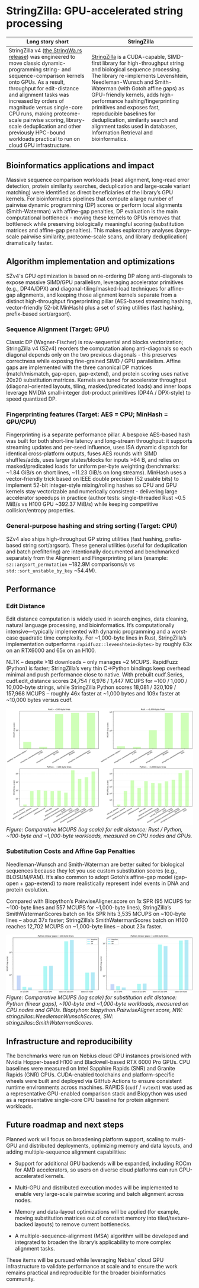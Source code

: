 # StringZilla: GPU-accelerated string processing

| **Long story short** | **StringZilla** |
|---|---|
| StringZilla v4 ([the StringWa.rs release](https://ashvardanian.com/posts/stringwars-on-gpus/#traditional-string-similarity-measures)) was engineered to move classic dynamic-programming string- and sequence-comparison kernels onto GPUs. As a result, throughput for edit-distance and alignment tasks was increased by orders of magnitude versus single-core CPU runs, making proteome-scale pairwise scoring, library-scale deduplication and other previously HPC-bound workloads practical to run on cloud GPU infrastructure. | [StringZilla](https://github.com/ashvardanian/StringZilla) is a CUDA-capable, SIMD-first library for high-throughput string and biological sequence processing. The library re-implements Levenshtein, Needleman-Wunsch and Smith-Waterman (with Gotoh affine gaps) as GPU-friendly kernels, adds high-performance hashing/fingerprinting primitives and exposes fast, reproducible baselines for deduplication, similarity search and alignment tasks used in databases, Information Retrieval and bioinformatics. |

## Bioinformatics applications and impact

Massive sequence comparison workloads (read alignment, long-read error detection, protein similarity searches, deduplication and large-scale variant matching) were identified as direct beneficiaries of the library’s GPU kernels. For bioinformatics pipelines that compute a large number of pairwise dynamic programming (DP) scores or perform local alignments (Smith-Waterman) with affine-gap penalties, DP evaluation is the main computational bottleneck - moving these kernels to GPUs removes that bottleneck while preserving biologically meaningful scoring (substitution matrices and affine-gap penalties). This makes exploratory analyses (large-scale pairwise similarity, proteome-scale scans, and library deduplication) dramatically faster.

## Algorithm implementation and optimizations

SZv4's GPU optimization is based on re-ordering DP along anti-diagonals to expose massive SIMD/GPU parallelism, leveraging accelerator primitives (e.g., DP4A/DPX) and diagonal-tiling/masked-load techniques for affine-gap alignments, and keeping those alignment kernels separate from a distinct high-throughput fingerprinting pillar (AES-based streaming hashing, vector-friendly 52-bit MinHash) plus a set of string utilities (fast hashing, prefix-based sort/argsort).

### Sequence Alignment (Target: GPU)

Classic DP (Wagner-Fischer) is row-sequential and blocks vectorization; StringZilla v4 (SZv4) reorders the computation along anti-diagonals so each diagonal depends only on the two previous diagonals - this preserves correctness while exposing fine-grained SIMD / GPU parallelism. Affine gaps are implemented with the three canonical DP matrices (match/mismatch, gap-open, gap-extend), and protein scoring uses native 20x20 substitution matrices. Kernels are tuned for accelerator throughput (diagonal-oriented layouts, tiling, masked/predicated loads) and inner loops leverage NVIDIA small-integer dot-product primitives (DP4A / DPX-style) to speed quantized DP.

### Fingerprinting features (Target: AES = CPU; MinHash = GPU/CPU)

Fingerprinting is a separate performance pillar. A bespoke AES-based hash was built for both short-line latency and long-stream throughput: it supports streaming updates and per-seed influence, uses ISA dynamic dispatch for identical cross-platform outputs, fuses AES rounds with SIMD shuffles/adds, uses larger states/blocks for inputs >64 B, and relies on masked/predicated loads for uniform per-byte weighting (benchmarks: \~1.84 GiB/s on short lines, \~11.23 GiB/s on long streams). MinHash uses a vector-friendly trick based on IEEE double precision (52 usable bits) to implement 52-bit integer-style mixing/rolling hashes so CPU and GPU kernels stay vectorizable and numerically consistent - delivering large accelerator speedups in practice (author tests: single-threaded Rust \~0.5 MiB/s vs H100 GPU \~392.37 MiB/s) while keeping competitive collision/entropy properties.

### General-purpose hashing and string sorting (Target: CPU)

SZv4 also ships high-throughput GP string utilities (fast hashing, prefix-based string sort/argsort). These general utilities (useful for deduplication and batch prefiltering) are intentionally documented and benchmarked separately from the Alignment and Fingerprinting pillars (example: `sz::argsort_permutation` \~182.9M comparisons/s vs `std::sort_unstable_by_key` \~54.4M).

## Performance

### Edit Distance

Edit distance computation is widely used in search engines, data cleaning, natural language processing, and bioinformatics. It’s computationally intensive—typically implemented with dynamic programming and a worst-case quadratic time complexity. For \~1,000-byte lines in Rust, StringZilla’s implementation outperforms `rapidfuzz::levenshtein<Bytes>` by roughly 63x on an RTX6000 and 65x on an H100.

NLTK – despite >1B downloads – only manages \~2 MCUPS. RapidFuzz (Python) is faster; StringZilla’s very thin C->Python bindings keep overhead minimal and push performance close to native. With prebuilt cudf.Series, cudf.edit_distance scores 24,754 / 6,976 / 1,447 MCUPS for \~100 / 1,000 / 10,000-byte strings, while StringZilla Python scores 18,081 / 320,109 / 157,968 MCUPS – roughly 46x faster at \~1,000 bytes and 109x faster at \~10,000 bytes versus cudf.

![Combined MCUPS 2x2 overview – Rust/Python x \~100B/\~1kB](graphs/graph1_v3.png)
*Figure: Comparative MCUPS (log scale) for edit distance: Rust / Python, \~100-byte and \~1,000-byte workloads, measured on CPU nodes and GPUs.*

### Substitution Costs and Affine Gap Penalties

Needleman-Wunsch and Smith-Waterman are better suited for biological sequences because they let you use custom substitution scores (e.g., BLOSUM/PAM). It’s also common to adopt Gotoh’s affine-gap model (gap-open + gap-extend) to more realistically represent indel events in DNA and protein evolution.

Compared with Biopython’s PairwiseAligner.score on 1x SPR (95 MCUPS for \~100-byte lines and 557 MCUPS for \~1,000-byte lines), StringZilla’s SmithWatermanScores batch on 16x SPR hits 3,535 MCUPS on \~100-byte lines – about 37x faster; StringZilla’s SmithWatermanScores batch on H100 reaches 12,702 MCUPS on \~1,000-byte lines – about 23x faster.

![Combined MCUPS 2x2 overview – Rust/Python x \~100B/\~1kB](graphs/graph2_v3.1.png)
*Figure: Comparative MCUPS (log scale) for substitution edit distance: Python (linear gaps), \~100-byte and \~1,000-byte workloads, measured on CPU nodes and GPUs. Bioptyhon: biopython.PairwiseAligner.score, NW: stringzillas::NeedlemanWunschScores, SW: stringzillas::SmithWatermanScores.*

## Infrastructure and reproducibility

The benchmarks were run on Nebius cloud GPU instances provisioned with Nvidia Hopper-based H100 and Blackwell-based RTX 6000 Pro GPUs. CPU baselines were measured on Intel Sapphire Rapids (SNR) and Granite Rapids (GNR) CPUs. CUDA-enabled toolchains and platform-specific wheels were built and deployed via GitHub Actions to ensure consistent runtime environments across machines. RAPIDS (`cudf` / `nvtext`) was used as a representative GPU-enabled comparison stack and Biopython was used as a representative single-core CPU baseline for protein alignment workloads.

## Future roadmap and next steps

Planned work will focus on broadening platform support, scaling to multi-GPU and distributed deployments, optimizing memory and data layouts, and adding multiple-sequence alignment capabilities:

* Support for additional GPU backends will be expanded, including ROCm for AMD accelerators, so users on diverse cloud platforms can run GPU-accelerated kernels.

* Multi-GPU and distributed execution modes will be implemented to enable very large-scale pairwise scoring and batch alignment across nodes.

* Memory and data-layout optimizations will be applied (for example, moving substitution matrices out of constant memory into tiled/texture-backed layouts) to remove current bottlenecks.

* A multiple-sequence-alignment (MSA) algorithm will be developed and integrated to broaden the library’s applicability to more complex alignment tasks.

These items will be pursued while leveraging Nebius’ cloud GPU infrastructure to validate performance at scale and to ensure the work remains practical and reproducible for the broader bioinformatics community.
